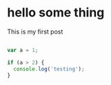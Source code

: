 # hello some thing

This is my first post


```javascript

var a = 1;

if (a > 2) {
  console.log('testing');
}

```
